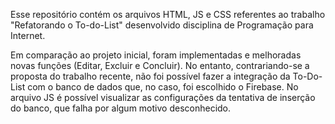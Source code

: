 Esse repositório contém os arquivos HTML, JS e CSS referentes ao trabalho "Refatorando o To-do-List" desenvolvido disciplina de Programação para Internet.

Em comparação ao projeto inicial, foram implementadas e melhoradas novas funções (Editar, Excluir e Concluir). No entanto, contrariando-se a proposta do trabalho recente, não foi possível fazer a integração da To-Do-List com o banco de dados que, no caso, foi escolhido o Firebase. No arquivo JS é possível visualizar as configurações da tentativa de inserção do banco, que falha por algum motivo desconhecido.  
